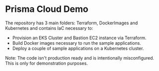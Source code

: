 # Prisma Cloud Demo

The repository has 3 main folders: Terraform, DockerImages and Kubernetes and contains IaC necessary to:

- Provision an EKS Cluster and Bastion EC2 instance via Terraform.
- Build Docker images necessary to run the sample applications.
- Deploy a couple of sample applications on a Kubernetes cluster.

Note: The code isn't production ready and is intentionally misconfigured. This is only for demonstration purposes.


